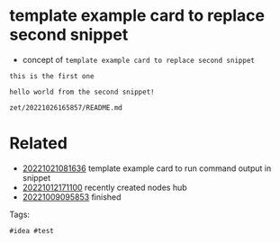 # template example card to replace second snippet

- concept of `template example card to replace second snippet`

```
this is the first one
```

```
hello world from the second snippet!
```

` zet/20221026165857/README.md `

# Related

- [20221021081636](/zet/20221021081636/README.md) template example card to run command output in snippet
- [20221012171100](/zet/20221012171100/README.md) recently created nodes hub
- [20221009095853](/zet/20221009095853/README.md) finished

Tags:

    #idea #test
